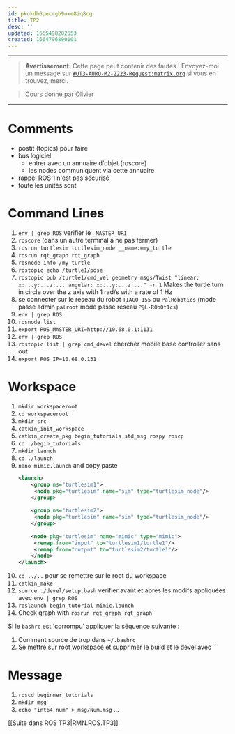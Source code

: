 ```yaml
---
id: pkokdb6pecrgb9oxe8iq8cg
title: TP2
desc: ''
updated: 1665498202653
created: 1664796890101
---
```


---


> **Avertissement:**
Cette page peut contenir des fautes ! Envoyez-moi un message sur [`#UT3-AURO-M2-2223-Request:matrix.org`](https://matrix.to/#/#UT3-AURO-M2-2223-Request:matrix.org) si vous en trouvez, merci.

> Cours donné par Olivier

---

# Comments

- postit (topics) pour faire
- bus logiciel
    - entrer avec un annuaire d'objet (roscore)
    - les nodes communiquent via cette annuaire
- rappel ROS 1 n'est pas sécurisé
- toute les unités sont

# Command Lines

1. `env | grep ROS`
    verifier le `_MASTER_URI`
2. `roscore` (dans un autre terminal a ne pas fermer)
3. `rosrun turtlesim turtlesim_node __name:=my_turtle`
4. `rosrun rqt_graph rqt_graph`
5. `rosnode info /my_turtle`
6. `rostopic echo /turtle1/pose`
7. `rostopic pub /turtle1/cmd_vel geometry msgs/Twist "linear: x:...y:...z:... angular: x:...y:...z:..." -r 1`
    Makes the turtle turn in circle over the z axis with 1 rad/s with a rate of 1 Hz
8. se connecter sur le reseau du robot `TIAGO_155` ou `PalRobotics` (mode passe admin `palroot` mode passe reseau `P@L-R0b0t1cs`)
9. `env | grep ROS`
10. `rosnode list`
11. `export ROS_MASTER_URI=http://10.68.0.1:1131`
12. `env | grep ROS`
13. `rostopic list | grep cmd_devel` chercher mobile base controller sans out
14. `export ROS_IP=10.68.0.131`

# Workspace

1. `mkdir workspaceroot`
2. `cd workspaceroot`
3. `mkdir src`
4. `catkin_init_workspace`
5. `catkin_create_pkg begin_tutorials std_msg rospy roscp`
6. `cd ./begin_tutorials`
7. `mkdir launch`
8. `cd ./launch`
9. `nano mimic.launch` and copy paste
    ```xml
    <launch>
        <group ns="turtlesim1">
         <node pkg="turtlesim" name="sim" type="turtlesim_node"/>
        </group>
        
        <group ns="turtlesim2">
         <node pkg="turtlesim" name="sim" type="turtlesim_node"/>
        </group>
        
        <node pkg="turtlesim" name="mimic" type="mimic">
         <remap from="input" to="turtlesim1/turtle1"/>
         <remap from="output" to="turtlesim2/turtle1"/>
        </node>
    </launch>
    ```
10. `cd ../..` pour se remettre sur le root du workspace
11. `catkin_make`
12. `source ./devel/setup.bash` verifier avant et apres les modifs appliquées avec `env | grep ROS`
13. `roslaunch begin_tutorial mimic.launch`
14. Check graph with `rosrun rqt_graph rqt_graph` 

Si le `bashrc` est 'corrompu' appliquer la séquence suivante :
1. Comment source de trop dans `~/.bashrc`
2. Se mettre sur root workspace et supprimer le build et le devel avec ``

# Message

1. `roscd beginner_tutorials`
2. `mkdir msg`
3. `echo "int64 num" > msg/Num.msg`
...

[[Suite dans ROS TP3|RMN.ROS.TP3]]
